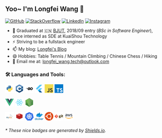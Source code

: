 ## Yoo~ I'm Longfei Wang 👋

<!--
**longxin25/longxin25** is a ✨ _special_ ✨ repository because its `README.md` (this file) appears on your GitHub profile.

Here are some ideas to get you started:

- 🔭 I’m currently working on ...
- 🌱 Junior at BJUT, BSc in Software Engineer
- 👯 Once interned at KuaiShou, ZSRtech
- 💬 An ordinary Blogger
- 📫 How to reach me: ...
- 😄 Pronouns: ...
- ⚡ Python / Golang / C++ / JavaScript
- 📫 Email me at: [longfei_wang.tech@outlook.com](mailto:longfei_wang.tech@outlook.com)
-->

[![GitHub](https://img.shields.io/static/v1?logo=github&label=GitHub&message=&nbsp;&color=495867&labelColor=495867&style=flat-square)](https://github.com/LucaslfWang)
[![StackOverflow](https://img.shields.io/static/v1?logo=stackoverflow&logoColor=white&label=StackOverflow&message=&nbsp;&labelColor=57A773&color=57A773&style=flat-square)](https://stackoverflow.com/users/16513984/longfeiwang)
[![LinkedIn](https://img.shields.io/static/v1?logo=LinkedIn&label=LinkedIn&message=&nbsp;&labelColor=blue&color=blue&style=flat-square)](https://www.linkedin.com/in/reallongfeiwang/)
[![Instagram](https://img.shields.io/static/v1?logo=Instagram&logoColor=white&label=Instagram&message=&nbsp;&labelColor=orange&color=orange&style=flat-square)](https://www.instagram.com/lucaslfwang/)
<!-- [![SSPAI](https://img.shields.io/static/v1?&label=SSPAI&message=&nbsp;&labelColor=E08DAC&color=E08DAC&style=flat-square)]() -->
<!-- [![RSS](https://img.shields.io/static/v1?logo=rss&label=RSS&logoColor=white&message=&nbsp;&labelColor=95B8D1&color=95B8D1&style=flat-square)]() -->


- 🌱 Graduated at 🇨🇳 [BJUT](https://www.bjut.edu.cn/), 2018/09 entry (_BSc in Software Engineer_), once interned as SDE at KuaiShou Technology
- ⚡ Striving to be a fullstack engineer
- 📫 My blog: [Longfei's Blog](https://longfei-wang.com)
- 😄 Hobbies: Table Tennis / Mountain Climbing / Chinese Chess / Hiking
- 💬 Email me at: [longfei_wang.tech@outlook.com](mailto:longfei_wang.tech@outlook.com)

### 🛠 Languages and Tools:

<code><img height="28" src="https://raw.githubusercontent.com/github/explore/80688e429a7d4ef2fca1e82350fe8e3517d3494d/topics/python/python.png"></code>
<code><img height="28" src="https://raw.githubusercontent.com/github/explore/80688e429a7d4ef2fca1e82350fe8e3517d3494d/topics/cpp/cpp.png"></code>
<code><img height="28" src="https://raw.githubusercontent.com/github/explore/80688e429a7d4ef2fca1e82350fe8e3517d3494d/topics/go/go.png"></code>
<code><img height="28" src="https://raw.githubusercontent.com/github/explore/80688e429a7d4ef2fca1e82350fe8e3517d3494d/topics/flutter/flutter.png"></code>
<code><img height="28" src="https://raw.githubusercontent.com/github/explore/80688e429a7d4ef2fca1e82350fe8e3517d3494d/topics/javascript/javascript.png"></code>
<code><img height="28" src="https://raw.githubusercontent.com/github/explore/80688e429a7d4ef2fca1e82350fe8e3517d3494d/topics/typescript/typescript.png"></code>

<code><img height="28" src="https://raw.githubusercontent.com/github/explore/80688e429a7d4ef2fca1e82350fe8e3517d3494d/topics/vue/vue.png"></code>
<code><img height="28" src="https://raw.githubusercontent.com/github/explore/80688e429a7d4ef2fca1e82350fe8e3517d3494d/topics/react/react.png"></code>
<code><img height="28" src="https://raw.githubusercontent.com/github/explore/80688e429a7d4ef2fca1e82350fe8e3517d3494d/topics/nodejs/nodejs.png"></code>

<code><img height="28" src="https://raw.githubusercontent.com/github/explore/80688e429a7d4ef2fca1e82350fe8e3517d3494d/topics/mysql/mysql.png"></code>
<code><img height="28" src="https://raw.githubusercontent.com/github/explore/80688e429a7d4ef2fca1e82350fe8e3517d3494d/topics/redis/redis.png"></code>
<code><img height="28" src="https://raw.githubusercontent.com/github/explore/80688e429a7d4ef2fca1e82350fe8e3517d3494d/topics/kubernetes/kubernetes.png"></code>
<code><img height="28" src="https://raw.githubusercontent.com/github/explore/80688e429a7d4ef2fca1e82350fe8e3517d3494d/topics/docker/docker.png"></code>
<code><img height="28" src="https://raw.githubusercontent.com/github/explore/80688e429a7d4ef2fca1e82350fe8e3517d3494d/topics/ubuntu/ubuntu.png"></code>
<code><img height="28" src="https://raw.githubusercontent.com/github/explore/80688e429a7d4ef2fca1e82350fe8e3517d3494d/topics/git/git.png"></code>
<code><img height="28" src="https://raw.githubusercontent.com/github/explore/80688e429a7d4ef2fca1e82350fe8e3517d3494d/topics/aws/aws.png"></code>


<h6>* These nice badges are generated by <a href="https://shields.io/">Shields.io</a>.
